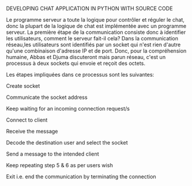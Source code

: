 
   DEVELOPING CHAT APPLICATION IN PYTHON WITH SOURCE CODE


Le programme serveur a toute la logique pour contrôler et réguler le chat,
donc la plupart de la logique de chat est implémentée avec un programme serveur.
La première étape de la communication consiste donc à identifier les utilisateurs,
comment le serveur fait-il cela?
Dans la communication réseau,les utilisateurs sont identifiés par un socket qui n'est rien d'autre qu'une combinaison d'adresse IP
et  de port.
Donc, pour la compréhension humaine, Abbas et Djuma discuteront mais parun réseau,
c'est un processus à deux sockets qui envoie et reçoit des octets.

Les étapes impliquées dans ce processus sont les suivantes:

Create socket

Communicate the socket address

Keep waiting for an incoming connection request/s

Connect to client

Receive the message

Decode the destination user and select the socket

Send a message to the intended client

Keep repeating step 5 & 6 as per users wish

Exit i.e. end the communication by terminating the connection
